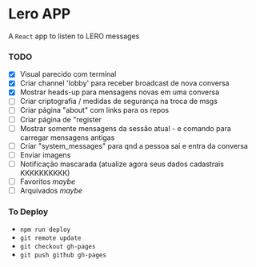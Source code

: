 # Lero APP

A `React` app to listen to LERO messages

### TODO

 - [x] Visual parecido com terminal
 - [x] Criar channel 'lobby' para receber broadcast de nova conversa
 - [x] Mostrar heads-up para mensagens novas em uma conversa
 - [ ] Criar criptografia / medidas de segurança na troca de msgs
 - [ ] Criar página "about" com links para os repos
 - [ ] Criar página de "register
 - [ ] Mostrar somente mensagens da sessão atual - e comando para carregar mensagens antigas
 - [ ] Criar "system_messages" para qnd a pessoa sai e entra da conversa
 - [ ] Enviar imagens
 - [ ] Notificação mascarada (atualize agora seus dados cadastrais KKKKKKKKKK)
 - [ ] Favoritos _maybe_
 - [ ] Arquivados _maybe_

### To Deploy

- `npm run deploy`
- `git remote update`
- `git checkout gh-pages`
- `git push github gh-pages`
